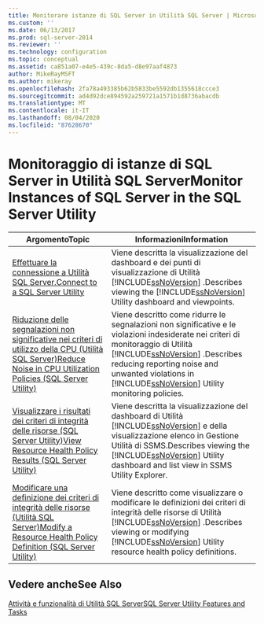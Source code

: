 ```yaml
---
title: Monitorare istanze di SQL Server in Utilità SQL Server | Microsoft Docs
ms.custom: ''
ms.date: 06/13/2017
ms.prod: sql-server-2014
ms.reviewer: ''
ms.technology: configuration
ms.topic: conceptual
ms.assetid: ca851a07-e4e5-439c-8da5-d8e97aaf4873
author: MikeRayMSFT
ms.author: mikeray
ms.openlocfilehash: 2fa78a493385b62b5833be5592db1355618ccce3
ms.sourcegitcommit: ad4d92dce894592a259721a1571b1d8736abacdb
ms.translationtype: MT
ms.contentlocale: it-IT
ms.lasthandoff: 08/04/2020
ms.locfileid: "87628670"
---
```

# <a name="monitor-instances-of-sql-server-in-the-sql-server-utility"></a><span data-ttu-id="363f0-102">Monitoraggio di istanze di SQL Server in Utilità SQL Server</span><span class="sxs-lookup"><span data-stu-id="363f0-102">Monitor Instances of SQL Server in the SQL Server Utility</span></span>
  
  
|<span data-ttu-id="363f0-103">Argomento</span><span class="sxs-lookup"><span data-stu-id="363f0-103">Topic</span></span>|<span data-ttu-id="363f0-104">Informazioni</span><span class="sxs-lookup"><span data-stu-id="363f0-104">Information</span></span>|  
|-----------|-----------------|  
|[<span data-ttu-id="363f0-105">Effettuare la connessione a Utilità SQL Server.</span><span class="sxs-lookup"><span data-stu-id="363f0-105">Connect to a SQL Server Utility</span></span>](connect-to-a-sql-server-utility.md)|<span data-ttu-id="363f0-106">Viene descritta la visualizzazione del dashboard e dei punti di visualizzazione di Utilità [!INCLUDE[ssNoVersion](../../includes/ssnoversion-md.md)] .</span><span class="sxs-lookup"><span data-stu-id="363f0-106">Describes viewing the [!INCLUDE[ssNoVersion](../../includes/ssnoversion-md.md)] Utility dashboard and viewpoints.</span></span>|  
|[<span data-ttu-id="363f0-107">Riduzione delle segnalazioni non significative nei criteri di utilizzo della CPU &#40;Utilità SQL Server&#41;</span><span class="sxs-lookup"><span data-stu-id="363f0-107">Reduce Noise in CPU Utilization Policies &#40;SQL Server Utility&#41;</span></span>](reduce-noise-in-cpu-utilization-policies-sql-server-utility.md)|<span data-ttu-id="363f0-108">Viene descritto come ridurre le segnalazioni non significative e le violazioni indesiderate nei criteri di monitoraggio di Utilità [!INCLUDE[ssNoVersion](../../includes/ssnoversion-md.md)] .</span><span class="sxs-lookup"><span data-stu-id="363f0-108">Describes reducing reporting noise and unwanted violations in [!INCLUDE[ssNoVersion](../../includes/ssnoversion-md.md)] Utility monitoring policies.</span></span>|  
|[<span data-ttu-id="363f0-109">Visualizzare i risultati dei criteri di integrità delle risorse &#40;SQL Server Utility&#41;</span><span class="sxs-lookup"><span data-stu-id="363f0-109">View Resource Health Policy Results &#40;SQL Server Utility&#41;</span></span>](view-resource-health-policy-results-sql-server-utility.md)|<span data-ttu-id="363f0-110">Viene descritta la visualizzazione del dashboard di Utilità [!INCLUDE[ssNoVersion](../../includes/ssnoversion-md.md)] e della visualizzazione elenco in Gestione Utilità di SSMS.</span><span class="sxs-lookup"><span data-stu-id="363f0-110">Describes viewing the [!INCLUDE[ssNoVersion](../../includes/ssnoversion-md.md)] Utility dashboard and list view in SSMS Utility Explorer.</span></span>|  
|[<span data-ttu-id="363f0-111">Modificare una definizione dei criteri di integrità delle risorse &#40;Utilità SQL Server&#41;</span><span class="sxs-lookup"><span data-stu-id="363f0-111">Modify a Resource Health Policy Definition &#40;SQL Server Utility&#41;</span></span>](modify-a-resource-health-policy-definition-sql-server-utility.md)|<span data-ttu-id="363f0-112">Viene descritto come visualizzare o modificare le definizioni dei criteri di integrità delle risorse di Utilità [!INCLUDE[ssNoVersion](../../includes/ssnoversion-md.md)] .</span><span class="sxs-lookup"><span data-stu-id="363f0-112">Describes viewing or modifying [!INCLUDE[ssNoVersion](../../includes/ssnoversion-md.md)] Utility resource health policy definitions.</span></span>|  
  
## <a name="see-also"></a><span data-ttu-id="363f0-113">Vedere anche</span><span class="sxs-lookup"><span data-stu-id="363f0-113">See Also</span></span>  
 [<span data-ttu-id="363f0-114">Attività e funzionalità di Utilità SQL Server</span><span class="sxs-lookup"><span data-stu-id="363f0-114">SQL Server Utility Features and Tasks</span></span>](sql-server-utility-features-and-tasks.md)  
  
  
